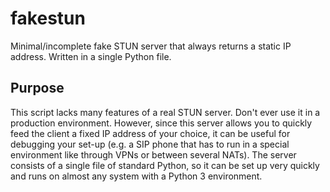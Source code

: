 # fakestun
Minimal/incomplete fake STUN server that always returns a static IP address. Written in a single Python file.

## Purpose
This script lacks many features of a real STUN server. Don't ever use it in a production environment. However, since this server allows you to quickly feed the client a fixed IP address of your choice, it can be useful for debugging your set-up (e.g. a SIP phone that has to run in a special environment like through VPNs or between several NATs). The server consists of a single file of standard Python, so it can be set up very quickly and runs on almost any system with a Python 3 environment.
